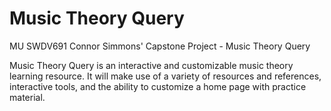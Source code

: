 # Music Theory Query
MU SWDV691 Connor Simmons' Capstone Project - Music Theory Query

Music Theory Query is an interactive and customizable music theory learning resource. It will make use of a variety of resources and references, interactive tools, and the ability to customize a home page with practice material.
